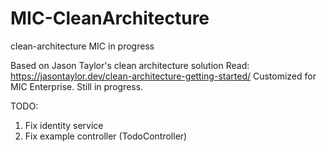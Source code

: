# MIC-CleanArchitecture
clean-architecture MIC in progress

Based on Jason Taylor's clean architecture solution Read: https://jasontaylor.dev/clean-architecture-getting-started/
Customized for MIC Enterprise.
Still in progress.

TODO: 
1. Fix identity service
2. Fix example controller (TodoController)
